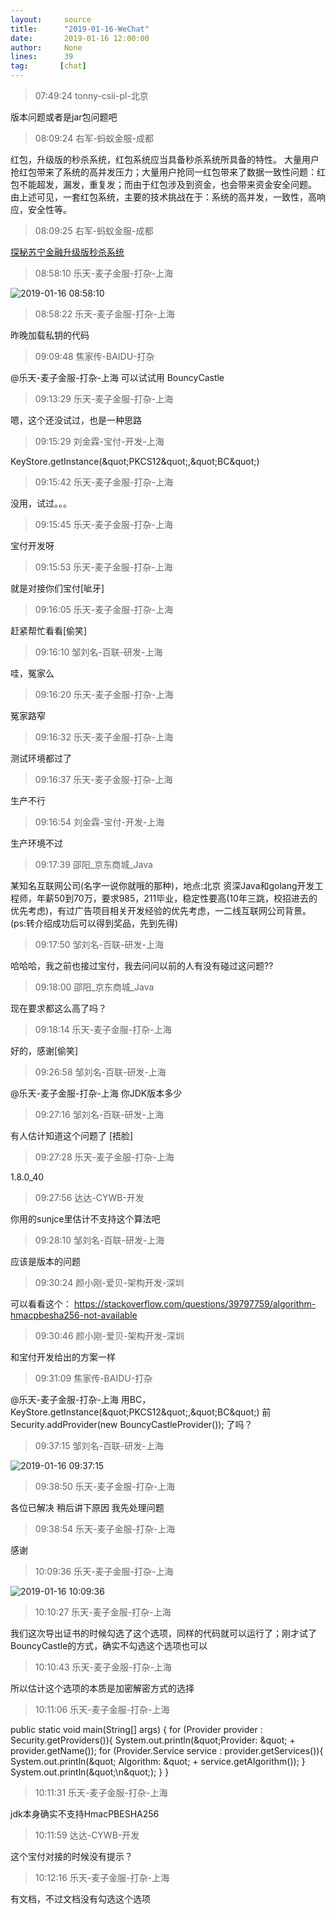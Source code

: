 ```yaml
---
layout:     source 
title:      "2019-01-16-WeChat"
date:       2019-01-16 12:00:00
author:     None
lines:      39 
tag:       [chat]
---
```

> 07:49:24  tonny-csii-pl-北京  
   
版本问题或者是jar包问题吧  
   
> 08:09:24  右军-蚂蚁金服-成都  
   
红包，升级版的秒杀系统，红包系统应当具备秒杀系统所具备的特性。  大量用户抢红包带来了系统的高并发压力；大量用户抢同一红包带来了数据一致性问题：红包不能超发，漏发，重复发；而由于红包涉及到资金，也会带来资金安全问题。  由上述可见，一套红包系统，主要的技术挑战在于：系统的高并发，一致性，高响应，安全性等。  
   
> 08:09:25  右军-蚂蚁金服-成都  
   
[探秘苏宁金融升级版秒杀系统
](http://mp.weixin.qq.com/s?__biz=MzIxMzEzMjM5NQ==&amp;amp;amp;mid=2651031161&amp;amp;amp;idx=1&amp;amp;amp;sn=49fd6fa56754e45d2145706451156686&amp;amp;amp;chksm=8c4c537dbb3bda6be973394a802aa18b778611942d87233df87ef680cd198ecef8adcbb12969&amp;amp;amp;mpshare=1&amp;amp;amp;scene=1&amp;amp;amp;srcid=01162a7qnGocGXdtwNdqztZS#rd)  
   
> 08:58:10  乐天-麦子金服-打杂-上海  
   
![2019-01-16 08:58:10](http://static.cocolian.cn/img/20190116_085810.png) 
   
> 08:58:22  乐天-麦子金服-打杂-上海  
   
昨晚加载私钥的代码  
   
> 09:09:48  焦家传-BAIDU-打杂  
   
@乐天-麦子金服-打杂-上海 可以试试用 BouncyCastle  
   
> 09:13:29  乐天-麦子金服-打杂-上海  
   
嗯，这个还没试过，也是一种思路  
   
> 09:15:29  刘金霖-宝付-开发-上海  
   
KeyStore.getInstance(&amp;quot;PKCS12&amp;quot;,&amp;quot;BC&amp;quot;)  
   
> 09:15:42  乐天-麦子金服-打杂-上海  
   
没用，试过。。。  
   
> 09:15:45  乐天-麦子金服-打杂-上海  
   
宝付开发呀  
   
> 09:15:53  乐天-麦子金服-打杂-上海  
   
就是对接你们宝付[呲牙]  
   
> 09:16:05  乐天-麦子金服-打杂-上海  
   
赶紧帮忙看看[偷笑]  
   
> 09:16:10  邹刘名-百联-研发-上海  
   
哇，冤家么  
   
> 09:16:20  乐天-麦子金服-打杂-上海  
   
冤家路窄  
   
> 09:16:32  乐天-麦子金服-打杂-上海  
   
测试环境都过了  
   
> 09:16:37  乐天-麦子金服-打杂-上海  
   
生产不行  
   
> 09:16:54  刘金霖-宝付-开发-上海  
   
生产环境不过  
   
> 09:17:39  邵阳_京东商城_Java  
   
某知名互联网公司(名字一说你就哦的那种)，地点:北京 资深Java和golang开发工程师，年薪50到70万，要求985，211毕业，稳定性要高(10年三跳，校招进去的优先考虑)，有过广告项目相关开发经验的优先考虑，一二线互联网公司背景。(ps:转介绍成功后可以得到奖品，先到先得)  
   
> 09:17:50  邹刘名-百联-研发-上海  
   
哈哈哈，我之前也接过宝付，我去问问以前的人有没有碰过这问题??  
   
> 09:18:00  邵阳_京东商城_Java  
   
现在要求都这么高了吗？  
   
> 09:18:14  乐天-麦子金服-打杂-上海  
   
好的，感谢[偷笑]  
   
> 09:26:58  邹刘名-百联-研发-上海  
   
@乐天-麦子金服-打杂-上海 你JDK版本多少   
   
> 09:27:16  邹刘名-百联-研发-上海  
   
有人估计知道这个问题了 [捂脸]  
   
> 09:27:28  乐天-麦子金服-打杂-上海  
   
1.8.0_40  
   
> 09:27:56  达达-CYWB-开发  
   
你用的sunjce里估计不支持这个算法吧   
   
> 09:28:10  邹刘名-百联-研发-上海  
   
应该是版本的问题   
   
> 09:30:24  颜小刚-爱贝-架构开发-深圳  
   
可以看看这个： https://stackoverflow.com/questions/39797759/algorithm-hmacpbesha256-not-available  
   
> 09:30:46  颜小刚-爱贝-架构开发-深圳  
   
和宝付开发给出的方案一样  
   
> 09:31:09  焦家传-BAIDU-打杂  
   
@乐天-麦子金服-打杂-上海 用BC，KeyStore.getInstance(&amp;quot;PKCS12&amp;quot;,&amp;quot;BC&amp;quot;) 前 Security.addProvider(new BouncyCastleProvider());  了吗？  
   
> 09:37:15  邹刘名-百联-研发-上海  
   
![2019-01-16 09:37:15](http://static.cocolian.cn/img/20190116_093715.png) 
   
> 09:38:50  乐天-麦子金服-打杂-上海  
   
各位已解决 稍后讲下原因 我先处理问题  
   
> 09:38:54  乐天-麦子金服-打杂-上海  
   
感谢  
   
> 10:09:36  乐天-麦子金服-打杂-上海  
   
![2019-01-16 10:09:36](http://static.cocolian.cn/img/20190116_100936.png) 
   
> 10:10:27  乐天-麦子金服-打杂-上海  
   
我们这次导出证书的时候勾选了这个选项，同样的代码就可以运行了；刚才试了BouncyCastle的方式，确实不勾选这个选项也可以  
   
> 10:10:43  乐天-麦子金服-打杂-上海  
   
所以估计这个选项的本质是加密解密方式的选择  
   
> 10:11:06  乐天-麦子金服-打杂-上海  
   
public static void main(String[] args) {      for (Provider provider : Security.getProviders()){       System.out.println(&amp;quot;Provider: &amp;quot; + provider.getName());           for (Provider.Service service : provider.getServices()){           System.out.println(&amp;quot;  Algorithm: &amp;quot; + service.getAlgorithm());          }         System.out.println(&amp;quot;\n&amp;quot;);   }          }  
   
> 10:11:31  乐天-麦子金服-打杂-上海  
   
jdk本身确实不支持HmacPBESHA256  
   
> 10:11:59  达达-CYWB-开发  
   
这个宝付对接的时候没有提示？  
   
> 10:12:16  乐天-麦子金服-打杂-上海  
   
有文档，不过文档没有勾选这个选项  
   
